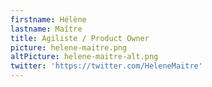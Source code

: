 ```yaml
---
firstname: Hélène
lastname: Maître
title: Agiliste / Product Owner
picture: helene-maitre.png
altPicture: helene-maitre-alt.png
twitter: 'https://twitter.com/HeleneMaitre'
---
```

